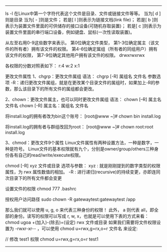 




---------------------------------------------------------------------------------------------------------------------


ls -l
在Linux中第一个字符代表这个文件是目录、文件或链接文件等等。
当为[ d ]则是目录
当为[ - ]则是文件；
若是[ l ]则表示为链接文档(link file)；
若是[ b ]则表示为装置文件里面的可供储存的接口设备(可随机存取装置)；
若是[ c ]则表示为装置文件里面的串行端口设备，例如键盘、鼠标(一次性读取装置)。

从左至右用0-9这些数字来表示。
第0位确定文件类型，
第1-3位确定属主（该文件的所有者）拥有该文件的权限。
第4-6位确定属组（所有者的同组用户）拥有该文件的权限，
第7-9位确定其他用户拥有该文件的权限。
drwxrwxrwx

各权限的分数对照表如下：
r:4
w:2
x:1



更改文件属性
1、chgrp：更改文件属组
语法：
chgrp [-R] 属组名 文件名
参数选项
-R：递归更改文件属组，就是在更改某个目录文件的属组时，如果加上-R的参数，那么该目录下的所有文件的属组都会更改。

2、chown：更改文件属主，也可以同时更改文件属组
语法：
chown [–R] 属主名 文件名
chown [-R] 属主名：属组名 文件名

将install.log的拥有者改为bin这个账号：
[root@www ~]# chown bin install.log

将install.log的拥有者与群组改回为root：
[root@www ~]# chown root:root install.log


3、chmod：更改文件9个属性
Linux文件属性有两种设置方法，一种是数字，一种是符号。
Linux文件的基本权限就有九个，分别是owner/group/others三种身份各有自己的read/write/execute权限。

 chmod [-R] xyz 文件或目录
选项与参数：
xyz : 就是刚刚提到的数字类型的权限属性，为 rwx 属性数值的相加。
-R : 进行递归(recursive)的持续变更，亦即连同次目录下的所有文件都会变更


设置文件的权限
chmod 777 .bashrc

授权用户访问路径
sudo chown -R gatewaytest:gatewaytest /app


那么我们就可以使用 u, g, o 来代表三种身份的权限！
此外， a 则代表 all，即全部的身份。读写的权限可以写成 r, w, x，也就是可以使用下表的方式来看：
chmod	ugoa	+(加入)-(除去)=(设定)	rwx	文件或目录
如果我们需要将文件权限设置为 -rwxr-xr-- ，可以使用 chmod u=rwx,g=rx,o=r 文件名 来设定:

// 修改 test1 权限
chmod u=rwx,g=rx,o=r  test1    


---------------------------------------------------------------------------------------------------------------------







